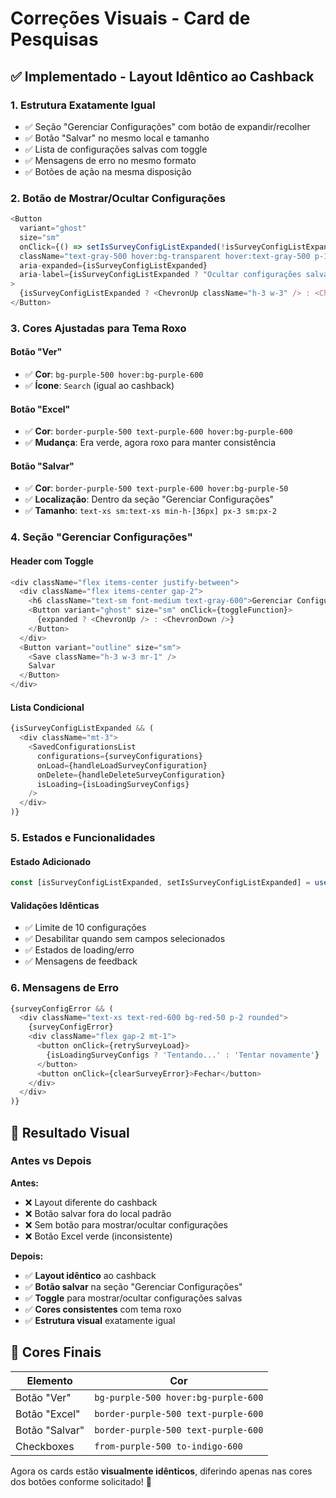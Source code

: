 # Correções Visuais - Card de Pesquisas

## ✅ Implementado - Layout Idêntico ao Cashback

### 1. **Estrutura Exatamente Igual**
- ✅ Seção "Gerenciar Configurações" com botão de expandir/recolher
- ✅ Botão "Salvar" no mesmo local e tamanho
- ✅ Lista de configurações salvas com toggle
- ✅ Mensagens de erro no mesmo formato
- ✅ Botões de ação na mesma disposição

### 2. **Botão de Mostrar/Ocultar Configurações**
```typescript
<Button
  variant="ghost"
  size="sm"
  onClick={() => setIsSurveyConfigListExpanded(!isSurveyConfigListExpanded)}
  className="text-gray-500 hover:bg-transparent hover:text-gray-500 p-1"
  aria-expanded={isSurveyConfigListExpanded}
  aria-label={isSurveyConfigListExpanded ? "Ocultar configurações salvas" : "Mostrar configurações salvas"}
>
  {isSurveyConfigListExpanded ? <ChevronUp className="h-3 w-3" /> : <ChevronDown className="h-3 w-3" />}
</Button>
```

### 3. **Cores Ajustadas para Tema Roxo**

#### Botão "Ver"
- ✅ **Cor**: `bg-purple-500 hover:bg-purple-600`
- ✅ **Ícone**: `Search` (igual ao cashback)

#### Botão "Excel" 
- ✅ **Cor**: `border-purple-500 text-purple-600 hover:bg-purple-600`
- ✅ **Mudança**: Era verde, agora roxo para manter consistência

#### Botão "Salvar"
- ✅ **Cor**: `border-purple-500 text-purple-600 hover:bg-purple-50`
- ✅ **Localização**: Dentro da seção "Gerenciar Configurações"
- ✅ **Tamanho**: `text-xs sm:text-xs min-h-[36px] px-3 sm:px-2`

### 4. **Seção "Gerenciar Configurações"**

#### Header com Toggle
```typescript
<div className="flex items-center justify-between">
  <div className="flex items-center gap-2">
    <h6 className="text-sm font-medium text-gray-600">Gerenciar Configurações</h6>
    <Button variant="ghost" size="sm" onClick={toggleFunction}>
      {expanded ? <ChevronUp /> : <ChevronDown />}
    </Button>
  </div>
  <Button variant="outline" size="sm">
    <Save className="h-3 w-3 mr-1" />
    Salvar
  </Button>
</div>
```

#### Lista Condicional
```typescript
{isSurveyConfigListExpanded && (
  <div className="mt-3">
    <SavedConfigurationsList
      configurations={surveyConfigurations}
      onLoad={handleLoadSurveyConfiguration}
      onDelete={handleDeleteSurveyConfiguration}
      isLoading={isLoadingSurveyConfigs}
    />
  </div>
)}
```

### 5. **Estados e Funcionalidades**

#### Estado Adicionado
```typescript
const [isSurveyConfigListExpanded, setIsSurveyConfigListExpanded] = useState(false)
```

#### Validações Idênticas
- ✅ Limite de 10 configurações
- ✅ Desabilitar quando sem campos selecionados
- ✅ Estados de loading/erro
- ✅ Mensagens de feedback

### 6. **Mensagens de Erro**
```typescript
{surveyConfigError && (
  <div className="text-xs text-red-600 bg-red-50 p-2 rounded">
    {surveyConfigError}
    <div className="flex gap-2 mt-1">
      <button onClick={retrySurveyLoad}>
        {isLoadingSurveyConfigs ? 'Tentando...' : 'Tentar novamente'}
      </button>
      <button onClick={clearSurveyError}>Fechar</button>
    </div>
  </div>
)}
```

## 🎯 Resultado Visual

### **Antes vs Depois**

**Antes:**
- ❌ Layout diferente do cashback
- ❌ Botão salvar fora do local padrão
- ❌ Sem botão para mostrar/ocultar configurações
- ❌ Botão Excel verde (inconsistente)

**Depois:**
- ✅ **Layout idêntico** ao cashback
- ✅ **Botão salvar** na seção "Gerenciar Configurações"
- ✅ **Toggle** para mostrar/ocultar configurações salvas
- ✅ **Cores consistentes** com tema roxo
- ✅ **Estrutura visual** exatamente igual

## 🎨 Cores Finais

| Elemento | Cor |
|----------|-----|
| Botão "Ver" | `bg-purple-500 hover:bg-purple-600` |
| Botão "Excel" | `border-purple-500 text-purple-600` |
| Botão "Salvar" | `border-purple-500 text-purple-600` |
| Checkboxes | `from-purple-500 to-indigo-600` |

Agora os cards estão **visualmente idênticos**, diferindo apenas nas cores dos botões conforme solicitado! 🎉